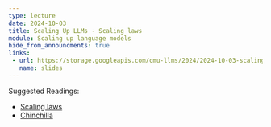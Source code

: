 ```yaml
---
type: lecture
date: 2024-10-03
title: Scaling Up LLMs - Scaling laws
module: Scaling up language models
hide_from_announcments: true
links: 
 - url: https://storage.googleapis.com/cmu-llms/2024/2024-10-03-scaling-up-scaling-laws.pdf
   name: slides
---
```

Suggested Readings:
 - [Scaling laws](https://arxiv.org/abs/2001.08361)
 - [Chinchilla](https://arxiv.org/abs/2203.15556)

